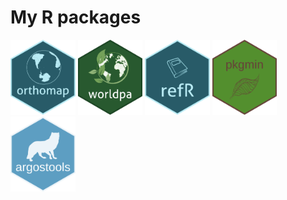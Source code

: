 # My R packages

<img src="https://github.com/ahasverus/orthomap/raw/master/inst/img/orthomap-sticker.png" height="120"/>
<img src="https://github.com/FRBCesab/worldpa/raw/master/man/figures/hexsticker.png" height="120"/>
<img src="https://github.com/inSileco/refR/raw/master/man/figures/refR-sticker.png" height="120"/>
<img src="https://github.com/ahasverus/pkgmin/raw/master/inst/figures/pkgmin.png" height="120"/>
<img src="https://github.com/ahasverus/argostools/raw/master/inst/figures/argostools.png" height="120"/>
